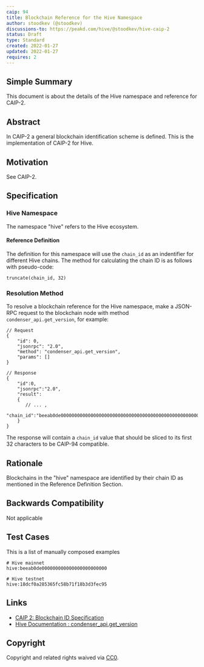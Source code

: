 ```yaml
---
caip: 94
title: Blockchain Reference for the Hive Namespace
author: stoodkev (@stoodkev)
discussions-to: https://peakd.com/hive/@stoodkev/hive-caip-2
status: Draft
type: Standard
created: 2022-01-27
updated: 2022-01-27
requires: 2
---
```


## Simple Summary

This document is about the details of the Hive namespace and reference for CAIP-2.

## Abstract

In CAIP-2 a general blockchain identification scheme is defined. This is the implementation of CAIP-2 for Hive.

## Motivation

See CAIP-2.

## Specification

### Hive Namespace

The namespace "hive" refers to the Hive ecosystem.

#### Reference Definition

The definition for this namespace will use the `chain_id` as an indentifier for different Hive chains.
The method for calculating the chain ID is as follows with pseudo-code:

```
truncate(chain_id, 32)
```

### Resolution Method

To resolve a blockchain reference for the Hive namespace, make a JSON-RPC request to the blockchain node with method `condenser_api.get_version`, for example:

```jsonc
// Request
{
    "id": 0,
    "jsonrpc": "2.0",
    "method": "condenser_api.get_version",
    "params": []
}

// Response
{
    "id":0,
    "jsonrpc":"2.0",
    "result":
    {
       // ... ,
        "chain_id":"beeab0de00000000000000000000000000000000000000000000000000000000"
    }
}
```

The response will contain a `chain_id` value that should be sliced to its first 32 characters to be CAIP-94 compatible.

## Rationale

Blockchains in the "hive" namespace are identified by their chain ID as mentioned in the Reference Definition Section.

## Backwards Compatibility

Not applicable

## Test Cases

This is a list of manually composed examples

```
# Hive mainnet
hive:beeab0de000000000000000000000000

# Hive testnet
hive:18dcf0a285365fc58b71f18b3d3fec95
```

## Links

- [CAIP 2: Blockchain ID Specification](https://github.com/ChainAgnostic/CAIPs/blob/dbaa80c465d5c6cea5c65d95f14223b44f806f69/CAIPs/caip-2.md)
- [Hive Documentation : condenser_api.get_version](https://developers.hive.io/apidefinitions/#condenser_api.get_version)

## Copyright

Copyright and related rights waived via [CC0](https://creativecommons.org/publicdomain/zero/1.0/).
